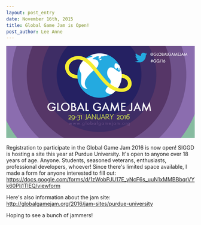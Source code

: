 ```yaml
---
layout: post_entry
date: November 16th, 2015
title: Global Game Jam is Open!
post_author: Lee Anne
---
```


![alt text](/img/GlobalGameJamLogo.png)

Registration to participate in the Global Game Jam 2016 is now open!  SIGGD is hosting a site this year at Purdue University.  It's open to anyone over 18 years of age.
Anyone.  Students, seasoned veterans, enthusiasts, professional developers, whoever!  Since there's limited space available, I made a form for anyone interested to fill out:
https://docs.google.com/forms/d/1zWobPJU17E_yNcF6s_uuN1xMMBBbqrVYk60PIj1TlEQ/viewform

Here's also information about the jam site: http://globalgamejam.org/2016/jam-sites/purdue-university

Hoping to see a bunch of jammers!